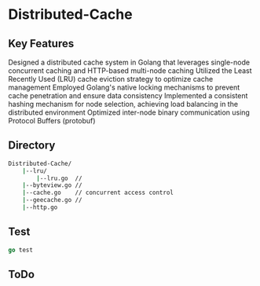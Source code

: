 # Distributed-Cache

## Key Features
Designed a distributed cache system in Golang that leverages single-node concurrent caching and HTTP-based multi-node caching
Utilized the Least Recently Used (LRU) cache eviction strategy to optimize cache management
Employed Golang's native locking mechanisms to prevent cache penetration and ensure data consistency
Implemented a consistent hashing mechanism for node selection, achieving load balancing in the distributed environment
Optimized inter-node binary communication using Protocol Buffers (protobuf)

## Directory
```bash
Distributed-Cache/
    |--lru/
        |--lru.go  // 
    |--byteview.go // 
    |--cache.go    // concurrent access control
    |--geecache.go // 
    |--http.go
```
## Test
```go
go test
```


## ToDo